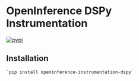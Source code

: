 # OpenInference DSPy Instrumentation

[![pypi](https://badge.fury.io/py/openinference-instrumentation-dspy.svg)](https://pypi.org/project/openinference-instrumentation-dspy/)

## Installation

    `pip install openinference-instrumentation-dspy`
